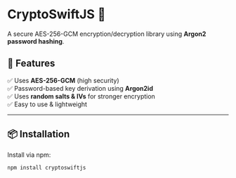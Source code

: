 # CryptoSwiftJS 🔐

A secure AES-256-GCM encryption/decryption library using **Argon2 password hashing**.

## 🚀 Features

✅ Uses **AES-256-GCM** (high security)  
✅ Password-based key derivation using **Argon2id**  
✅ Uses **random salts & IVs** for stronger encryption  
✅ Easy to use & lightweight

---

## 📦 Installation

Install via npm:

```sh
npm install cryptoswiftjs
```
